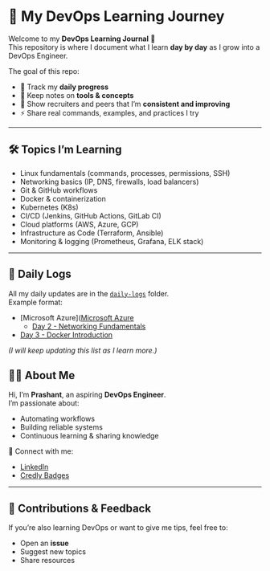 # 📘 My DevOps Learning Journey

Welcome to my **DevOps Learning Journal** 🚀  
This repository is where I document what I learn **day by day** as I grow into a DevOps Engineer.  

The goal of this repo:  
- 📅 Track my **daily progress**  
- 📖 Keep notes on **tools & concepts**  
- 🔎 Show recruiters and peers that I’m **consistent and improving**  
- ⚡ Share real commands, examples, and practices I try  

---

## 🛠️ Topics I’m Learning
- Linux fundamentals (commands, processes, permissions, SSH)  
- Networking basics (IP, DNS, firewalls, load balancers)  
- Git & GitHub workflows  
- Docker & containerization  
- Kubernetes (K8s)  
- CI/CD (Jenkins, GitHub Actions, GitLab CI)  
- Cloud platforms (AWS, Azure, GCP)  
- Infrastructure as Code (Terraform, Ansible)  
- Monitoring & logging (Prometheus, Grafana, ELK stack)  

---

## 📅 Daily Logs
All my daily updates are in the [`daily-logs`](./daily-logs) folder.  
Example format:

- [Microsoft Azure]([Microsoft Azure](./daily-logs/azure)
  - [Day 2 - Networking Fundamentals](./daily-logs/2025-09-14.md)  
- [Day 3 - Docker Introduction](./daily-logs/2025-09-15.md)  

*(I will keep updating this list as I learn more.)*  


## 👨‍💻 About Me
Hi, I’m **Prashant**, an aspiring **DevOps Engineer**.  
I’m passionate about:  
- Automating workflows  
- Building reliable systems  
- Continuous learning & sharing knowledge  

🔗 Connect with me:  
- [LinkedIn](https://www.linkedin.com/in/prashant-patel-413074259)  
- [Credly Badges](https://www.credly.com/users/prashant-patel.1bc2e2aa/badges#credly)  

---

## 🤝 Contributions & Feedback
If you’re also learning DevOps or want to give me tips, feel free to:  
- Open an **issue**  
- Suggest new topics  
- Share resources  
